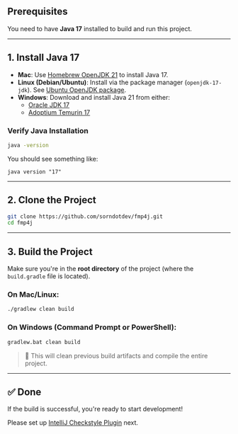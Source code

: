 ## Prerequisites

You need to have **Java 17** installed to build and run this project.

---

## 1. Install Java 17

* **Mac**: Use [Homebrew OpenJDK 21](https://formulae.brew.sh/formula/openjdk@21) to install Java 17.
* **Linux (Debian/Ubuntu)**: Install via the package manager (`openjdk-17-jdk`).
  See [Ubuntu OpenJDK package](https://packages.ubuntu.com/search?keywords=openjdk-21).
* **Windows**: Download and install Java 21 from either:
  * [Oracle JDK 17](https://www.oracle.com/java/technologies/javase/jdk17-archive-downloads.html)
  * [Adoptium Temurin 17](https://adoptium.net/en-GB/temurin/releases/?version=17)

### Verify Java Installation

```bash
java -version
```

You should see something like:

```
java version "17"
```

---

## 2. Clone the Project

```bash
git clone https://github.com/sorndotdev/fmp4j.git
cd fmp4j
```

---

## 3. Build the Project

Make sure you're in the **root directory** of the project (where the `build.gradle` file is located).

### On Mac/Linux:

```bash
./gradlew clean build
```

### On Windows (Command Prompt or PowerShell):

```bash
gradlew.bat clean build
```

> 🔄 This will clean previous build artifacts and compile the entire project.

---

## ✅ Done

If the build is successful, you're ready to start development!

Please set up [IntelliJ Checkstyle Plugin](CHECKSTYLE.md) next.